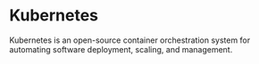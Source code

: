 # Kubernetes

Kubernetes is an open-source container orchestration system for automating software deployment, scaling, and management. 
